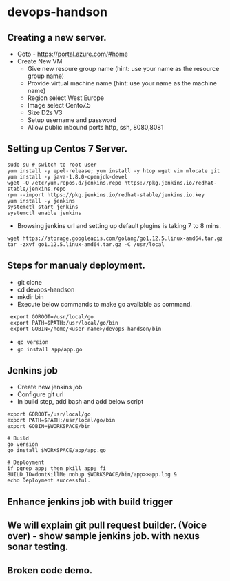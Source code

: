 # devops-handson

## Creating a new server. 
- Goto - https://portal.azure.com/#home
- Create New VM
  - Give new resoure group name (hint: use  your name as the resource group name)
  - Provide virtual machine name (hint: use  your name as the machine name)
  - Region select West Europe
  - Image select Cento7.5 
  - Size D2s V3
  - Setup username and password
  - Allow public inbound ports http, ssh, 8080,8081


## Setting up Centos 7 Server. 
```
sudo su # switch to root user
yum install -y epel-release; yum install -y htop wget vim mlocate git
yum install -y java-1.8.0-openjdk-devel
wget -O /etc/yum.repos.d/jenkins.repo https://pkg.jenkins.io/redhat-stable/jenkins.repo
rpm --import https://pkg.jenkins.io/redhat-stable/jenkins.io.key
yum install -y jenkins
systemctl start jenkins
systemctl enable jenkins
```
- Browsing jenkins url and setting up default plugins is taking 7 to 8 mins. 
```
wget https://storage.googleapis.com/golang/go1.12.5.linux-amd64.tar.gz
tar -zxvf go1.12.5.linux-amd64.tar.gz -C /usr/local
```

## Steps for manualy deployment. 
  - git clone <github repoistory url>
  - cd devops-handson
  - mkdir bin
  - Execute below commands to make go available as command. 
  ``` 
   export GOROOT=/usr/local/go
   export PATH=$PATH:/usr/local/go/bin
   export GOBIN=/home/<user-name>/devops-handson/bin 
  ```
  - ` go version `
  - `go install app/app.go` 
   

## Jenkins job
- Create new jenkins job <Free style>
- Configure git url
- In build step, add bash and add below script 
```
export GOROOT=/usr/local/go
export PATH=$PATH:/usr/local/go/bin
export GOBIN=$WORKSPACE/bin

# Build 
go version
go install $WORKSPACE/app/app.go

# Deployment
if pgrep app; then pkill app; fi
BUILD_ID=dontKillMe nohup $WORKSPACE/bin/app>>app.log & 
echo Deployment successful. 
```

## Enhance jenkins job with build trigger 

## We will explain git pull request builder. (Voice over) - show sample jenkins job. with nexus sonar testing. 
## Broken code demo. 
